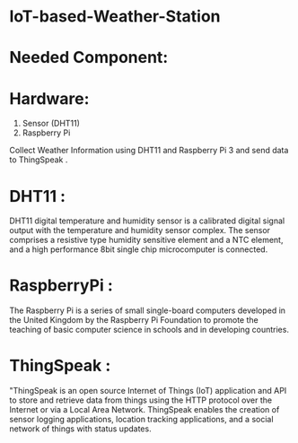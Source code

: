 # IoT-based-Weather-Station

# Needed Component:
  # Hardware: 
  1. Sensor (DHT11)
  2. Raspberry Pi
  

Collect Weather Information using DHT11 and Raspberry Pi 3 and send data to ThingSpeak .

# DHT11 : 
DHT11 digital temperature and humidity sensor is a calibrated digital signal output with the temperature and humidity sensor complex. The sensor comprises a resistive type humidity sensitive element and a NTC element, and a high performance 8bit single chip microcomputer is connected.

# RaspberryPi : 
The Raspberry Pi is a series of small single-board computers developed in the United Kingdom by the Raspberry Pi Foundation to promote the teaching of basic computer science in schools and in developing countries.

# ThingSpeak :  
"ThingSpeak is an open source Internet of Things (IoT) application and API to store and retrieve data from things using the HTTP protocol over the Internet or via a Local Area Network. ThingSpeak enables the creation of sensor logging applications, location tracking applications, and a social network of things with status updates.
